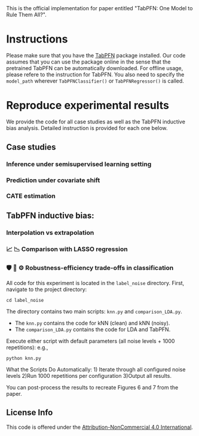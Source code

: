 ## 
This is the official implementation for paper entitled "TabPFN: One Model to Rule Them All?".

# Instructions
Please make sure that you have the [TabPFN](https://github.com/PriorLabs/TabPFN) package installed.
Our code assumes that you can use the package online in the sense that the pretrained TabPFN can be automatically downloaded.
For offline usage, please refere to the instruction for TabPFN. You also need to specify the `model_path` wherever `TabPFNClassifier()` or `TabPFNRegressor()` is called.


# Reproduce experimental results
We provide the code for all case studies as well as the TabPFN inductive bias analysis.
Detailed instruction is provided for each one below.

## Case studies 

### Inference under semisupervised learning setting


### Prediction under covariate shift



### CATE estimation


## TabPFN inductive bias: 

### Interpolation vs extrapolation


### :chart_with_upwards_trend: :chart_with_downwards_trend: Comparison with LASSO regression

### :shield: :muscle: :gear: Robustness-efficiency trade-offs in classification
All code for this experiment is located in the `label_noise` directory.
First, navigate to the project directory:
```
cd label_noise
```
The directory contains two main scripts: `knn.py` and `comparison_LDA.py`.
 - The `knn.py` contains the code for kNN (clean) and kNN (noisy).
- The `comparison_LDA.py` contains the code for LDA and TabPFN.

Execute either script with default parameters (all noise levels + 1000 repetitions): e.g.,
```
python knn.py
```
What the Scripts Do Automatically: 1) Iterate through all configured noise levels 2)Run 1000 repetitions per configuration 3)Output all results.

You can post-process the results to recreate Figures 6 and 7 from the paper.


## License Info
This code is offered under the [Attribution-NonCommercial 4.0 International](https://creativecommons.org/licenses/by-nc/4.0/).